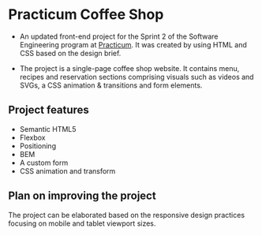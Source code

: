 # Practicum Coffee Shop

* An updated front-end project for the Sprint 2 of the Software Engineering program at [Practicum](https://practicum.yandex.com). It was created by using HTML and CSS based on the design brief.

* The project is a single-page coffee shop website. It contains menu, recipes and reservation sections comprising visuals such as videos and SVGs, a CSS animation & transitions and form elements.

## Project features

- Semantic HTML5
- Flexbox
- Positioning
- BEM
- A custom form
- CSS animation and transform

## Plan on improving the project

The project can be elaborated based on the responsive design practices focusing on mobile and tablet viewport sizes.
